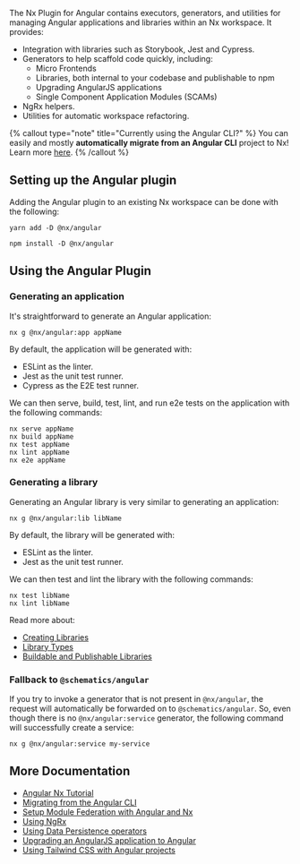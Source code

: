 The Nx Plugin for Angular contains executors, generators, and utilities for managing Angular applications and libraries
within an Nx workspace. It provides:

- Integration with libraries such as Storybook, Jest and Cypress.
- Generators to help scaffold code quickly, including:
  - Micro Frontends
  - Libraries, both internal to your codebase and publishable to npm
  - Upgrading AngularJS applications
  - Single Component Application Modules (SCAMs)
- NgRx helpers.
- Utilities for automatic workspace refactoring.

{% callout type="note" title="Currently using the Angular CLI?" %}
You can easily and mostly **automatically migrate from an Angular CLI** project to Nx! Learn
more [here](/recipes/adopting-nx/migration-angular).
{% /callout %}

## Setting up the Angular plugin

Adding the Angular plugin to an existing Nx workspace can be done with the following:

```shell
yarn add -D @nx/angular
```

```shell
npm install -D @nx/angular
```

## Using the Angular Plugin

### Generating an application

It's straightforward to generate an Angular application:

```shell
nx g @nx/angular:app appName
```

By default, the application will be generated with:

- ESLint as the linter.
- Jest as the unit test runner.
- Cypress as the E2E test runner.

We can then serve, build, test, lint, and run e2e tests on the application with the following commands:

```shell
nx serve appName
nx build appName
nx test appName
nx lint appName
nx e2e appName
```

### Generating a library

Generating an Angular library is very similar to generating an application:

```shell
nx g @nx/angular:lib libName
```

By default, the library will be generated with:

- ESLint as the linter.
- Jest as the unit test runner.

We can then test and lint the library with the following commands:

```shell
nx test libName
nx lint libName
```

Read more about:

- [Creating Libraries](/concepts/more-concepts/creating-libraries)
- [Library Types](/concepts/more-concepts/library-types)
- [Buildable and Publishable Libraries](/concepts/more-concepts/buildable-and-publishable-libraries)

### Fallback to `@schematics/angular`

If you try to invoke a generator that is not present in `@nx/angular`, the request will automatically be forwarded on
to `@schematics/angular`. So, even though there is no `@nx/angular:service` generator, the following command will
successfully create a service:

```shell
nx g @nx/angular:service my-service
```

## More Documentation

- [Angular Nx Tutorial](/angular-tutorial/1-code-generation)
- [Migrating from the Angular CLI](/recipes/adopting-nx/migration-angular)
- [Setup Module Federation with Angular and Nx](/recipes/module-federation/faster-builds)
- [Using NgRx](/recipes/other/misc-ngrx)
- [Using Data Persistence operators](/recipes/other/misc-data-persistence)
- [Upgrading an AngularJS application to Angular](/recipes/adopting-nx/migration-angularjs)
- [Using Tailwind CSS with Angular projects](/recipes/other/using-tailwind-css-with-angular-projects)
